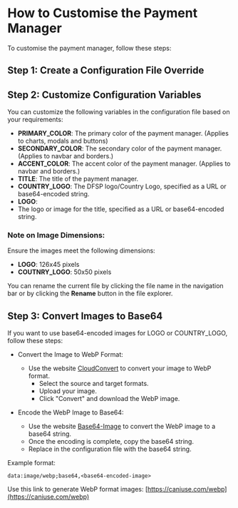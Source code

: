 # How to Customise the Payment Manager

To customise the payment manager, follow these steps:


## Step 1: Create a Configuration File Override

## Step 2: Customize Configuration Variables
You can customize the following variables in the configuration file based on your requirements:

- **PRIMARY_COLOR**: The primary color of the payment manager. (Applies to charts, modals and buttons)
- **SECONDARY_COLOR**: The secondary color of the payment manager. (Applies to navbar and borders.) 
- **ACCENT_COLOR**: The accent color of the payment manager. (Applies to navbar and borders.) 
- **TITLE**: The title of the payment manager.
- **COUNTRY_LOGO**: The DFSP logo/Country Logo, specified as a URL or base64-encoded string.
- **LOGO**: 
-   The logo or image for the title, specified as a URL or base64-encoded string.

### Note on Image Dimensions:
Ensure the images meet the following dimensions:

- **LOGO**:  126x45 pixels
- **COUTNRY_LOGO**: 50x50 pixels

You can rename the current file by clicking the file name in the navigation bar or by clicking the **Rename** button in the file explorer.

## Step 3: Convert Images to Base64

If you want to use base64-encoded images for LOGO or COUNTRY_LOGO, follow these steps:

- Convert the Image to WebP Format:	
	- Use the website [CloudConvert](https://cloudconvert.com/) to convert your image to WebP format.
		- Select the source and target formats.
		- Upload your image.
		- Click "Convert" and download the WebP image.

- Encode the WebP Image to Base64:
	- Use the website [Base64-Image](https://www.base64-image.de/) to convert the WebP image to a base64 string.
	-   Once the encoding is complete, copy the base64 string.
	-   Replace <base64-encoded-image> in the configuration file with the base64 string.

Example format:	

	data:image/webp;base64,<base64-encoded-image>
	
Use this link to generate WebP format images: [https://caniuse.com/webp](https://caniuse.com/webp)
 